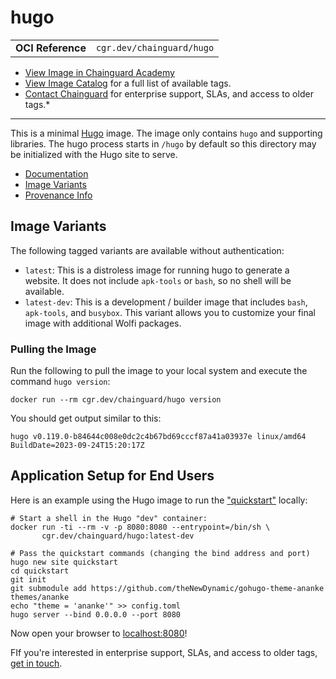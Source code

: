 <!--monopod:start-->
# hugo
| | |
| - | - |
| **OCI Reference** | `cgr.dev/chainguard/hugo` |


* [View Image in Chainguard Academy](https://edu.chainguard.dev/chainguard/chainguard-images/reference/hugo/overview/)
* [View Image Catalog](https://console.enforce.dev/images/catalog) for a full list of available tags.
* [Contact Chainguard](https://www.chainguard.dev/chainguard-images) for enterprise support, SLAs, and access to older tags.*

---
<!--monopod:end-->

This is a minimal [Hugo](https://gohugo.io/) image. The image only contains
`hugo` and supporting libraries.  The hugo process starts in `/hugo` by default
so this directory may be initialized with the Hugo site to serve.

- [Documentation](https://edu.chainguard.dev/chainguard/chainguard-images/reference/hugo)
- [Image Variants](https://edu.chainguard.dev/chainguard/chainguard-images/reference/hugo/image_specs/)
- [Provenance Info](https://edu.chainguard.dev/chainguard/chainguard-images/reference/hugo/provenance_info/)

## Image Variants

The following tagged variants are available without authentication:

- `latest`: This is a distroless image for running hugo to generate a website. It does not include `apk-tools` or `bash`, so no shell will be available.
- `latest-dev`: This is a development / builder image that includes `bash`, `apk-tools`, and `busybox`. This variant allows you to customize your final image with additional Wolfi packages.

### Pulling the Image
Run the following to pull the image to your local system and execute the command `hugo version`:

```shell
docker run --rm cgr.dev/chainguard/hugo version
```

You should get output similar to this:

```
hugo v0.119.0-b84644c008e0dc2c4b67bd69cccf87a41a03937e linux/amd64 BuildDate=2023-09-24T15:20:17Z
```

## Application Setup for End Users

Here is an example using the Hugo image to run the
["quickstart"](https://gohugo.io/getting-started/quick-start/#commands) locally:

```shell
# Start a shell in the Hugo "dev" container:
docker run -ti --rm -v -p 8080:8080 --entrypoint=/bin/sh \
       cgr.dev/chainguard/hugo:latest-dev

# Pass the quickstart commands (changing the bind address and port)
hugo new site quickstart
cd quickstart
git init
git submodule add https://github.com/theNewDynamic/gohugo-theme-ananke themes/ananke
echo "theme = 'ananke'" >> config.toml
hugo server --bind 0.0.0.0 --port 8080
```

Now open your browser to [localhost:8080](http://localhost:8080)!

FIf you're interested in enterprise support, SLAs, and access to older tags, [get in touch](https://www.chainguard.dev/chainguard-images).


